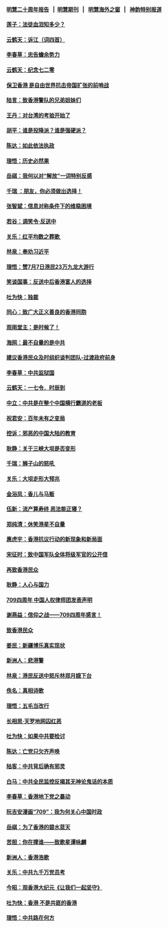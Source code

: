 #### [明慧二十周年报告](https://github.com/gfw-breaker/mh-reports/blob/master/README.md?t=07201900) &nbsp;&nbsp;|&nbsp;&nbsp;[明慧期刊](https://github.com/gfw-breaker/mh-qikan) &nbsp;&nbsp;|&nbsp;&nbsp; [明慧海外之窗](https://github.com/gfw-breaker/mh-news/blob/master/README.md?t=07201900) &nbsp;&nbsp;|&nbsp;&nbsp; [神韵特别报道](https://github.com/gfw-breaker/mh-news/blob/master/shenyun.md?t=07201900) 

#### [莲子：法徒血泪知多少？](../pages/nsc993/n11397534.md?t=07201900) 

#### [云鹤天：诉江（词四首）](../pages/nsc993/n11397502.md?t=07201900) 

#### [李春草：忠告蟾余势力](../pages/nsc993/n11396852.md?t=07201900) 

#### [云鹤天：纪念七二零](../pages/nsc993/n11396646.md?t=07201900) 

#### [保卫香港 是自由世界抗击帝国扩张的前哨战](../pages/nsc993/n11393186.md?t=07201900) 

#### [陆言：致香港警队的兄弟姐妹们](../pages/nsc993/n11392281.md?t=07201900) 

#### [王丹：对台湾的考验开始了](../pages/nsc993/n11391258.md?t=07201900) 

#### [胡平：谁是投降派？谁是强硬派？](../pages/nsc993/n11391224.md?t=07201900) 

#### [陈达：如此依法执政](../pages/nsc993/n11388999.md?t=07201900) 

#### [理悟：历史必然果](../pages/nsc993/n11388741.md?t=07201900) 

#### [岳祺：我何以对“解放”一词特别反感](../pages/nsc993/n11385696.md?t=07201900) 

#### [千瑞 ：朋友，你必须做出选择！](../pages/nsc993/n11384949.md?t=07201900) 

#### [张智斌：信息对称条件下的维稳困境](../pages/nsc993/n11384812.md?t=07201900) 

#### [若谷：调笑令‧反送中](../pages/nsc993/n11383745.md?t=07201900) 

#### [关乐：红平均数之葬歌 ](../pages/nsc993/n11383498.md?t=07201900) 

#### [林泉：奉劝习近平](../pages/nsc993/n11383487.md?t=07201900) 

#### [理悟：赞7月7日港民23万九龙大游行](../pages/nsc993/n11383473.md?t=07201900) 

#### [笑谈国事：反送中后香港富人的选择](../pages/nsc993/n11382020.md?t=07201900) 

#### [吐为快：独裁](../pages/nsc993/n11382755.md?t=07201900) 

#### [同心：致广大正义善良的香港同胞](../pages/nsc993/n11382745.md?t=07201900) 

#### [观雨堂主：是时候了！](../pages/nsc993/n11382737.md?t=07201900) 

#### [海网：最不自量的是中共](../pages/nsc993/n11380440.md?t=07201900) 

#### [建议香港民众及时组织谈判团队-过渡政府前身](../pages/nsc993/n11379909.md?t=07201900) 

#### [李春草：中共监狱国](../pages/nsc993/n11378989.md?t=07201900) 

#### [云鹤天：一七令．时辰到](../pages/nsc993/n11379260.md?t=07201900) 

#### [中立：中共是在整个中国横行霸道的老板](../pages/nsc993/n11378382.md?t=07201900) 

#### [祝君安：百年未有之变局](../pages/nsc993/n11378376.md?t=07201900) 

#### [控诉：邪恶的中国大陆的教育](../pages/nsc993/n11378344.md?t=07201900) 

#### [耿静：关于三峡大坝是否变形](../pages/nsc993/n11375879.md?t=07201900) 

#### [千瑞：狮子山的怒吼 ](../pages/nsc993/n11375644.md?t=07201900) 

#### [关乐：大坝走形大预兆](../pages/nsc993/n11375629.md?t=07201900) 

#### [金浴凤：香儿与马贩](../pages/nsc993/n11375580.md?t=07201900) 

#### [伍新：流产算寿终  恶法能正寝？](../pages/nsc993/n11375581.md?t=07201900) 

#### [郑纯清：休笑港星不自量](../pages/nsc993/n11375555.md?t=07201900) 

#### [惠虎宇：香港抗议行动的新现象和新局面](../pages/nsc993/n11375501.md?t=07201900) 

#### [宋征时：致中国军队全体将级军官的公开信](../pages/nsc993/n11373354.md?t=07201900) 

#### [再致香港民众](../pages/nsc993/n11373870.md?t=07201900) 

#### [耿静：人心与国力](../pages/nsc993/n11373759.md?t=07201900) 

#### [709四周年 中国人权律师团发表声明](../pages/nsc993/n11373565.md?t=07201900) 

#### [谢燕益：信仰之战——709四周年感言！](../pages/nsc993/n11373388.md?t=07201900) 

#### [致香港民众](../pages/nsc993/n11373286.md?t=07201900) 

#### [姜民：新疆博乐真实现状](../pages/nsc993/n11371223.md?t=07201900) 

#### [新洲人：悲港警](../pages/nsc993/n11371174.md?t=07201900) 

#### [林泉：港民反送中怒斥林郑月娥下台](../pages/nsc993/n11370676.md?t=07201900) 

#### [佚名：真相诗歌](../pages/nsc993/n11370666.md?t=07201900) 

#### [理悟：五毛当改行](../pages/nsc993/n11369314.md?t=07201900) 

#### [长相思‧天罗地网囚红恶](../pages/nsc993/n11368444.md?t=07201900) 

#### [吐为快：如果中共要检讨](../pages/nsc993/n11368441.md?t=07201900) 

#### [陈达：亡党只欠齐声唤](../pages/nsc993/n11367838.md?t=07201900) 

#### [陆客：中共背后确有邪灵](../pages/nsc993/n11365263.md?t=07201900) 

#### [白马：中共全民监控反揭其无神论鬼话的本质](../pages/nsc993/n11365236.md?t=07201900) 

#### [李春草：香港地下党之暴动](../pages/nsc993/n11365210.md?t=07201900) 

#### [阮吉安漫画“709”：我为何关心中国时政](../pages/nsc993/n11362127.md?t=07201900) 

#### [岳祺：为了香港的碧水蓝天](../pages/nsc993/n11362627.md?t=07201900) 

#### [苦胆：你在撑谁——致歌星谭咏麟](../pages/nsc993/n11361348.md?t=07201900) 

#### [新洲人：香港浩歌](../pages/nsc993/n11361334.md?t=07201900) 

#### [关乐：中共九千万党员考](../pages/nsc993/n11361304.md?t=07201900) 

#### [今昭：观香港大纪元《让我们一起坚守》](../pages/nsc993/n11361244.md?t=07201900) 

#### [吐为快：香港  不是共匪的香港](../pages/nsc993/n11360918.md?t=07201900) 

#### [理悟：中共路在何方](../pages/nsc993/n11360509.md?t=07201900) 

